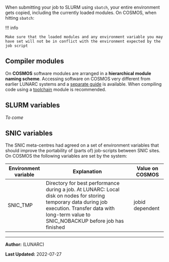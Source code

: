 When submitting your job to SLURM using `sbatch`, your entire environment gets copied, including the currently loaded modules. On COSMOS, when hitting `sbatch`:

!!! info

    Make sure that the loaded modules and any environment variable you may have set will not be in conflict with the environment expected by the job script

## Compiler modules

On **COSMOS** software modules are arranged in a **hierarchical module naming scheme**.  Accessing software on COSMOS very different from earlier LUNARC systems and a [separate guide](http://lunarc-documentation.readthedocs.org/en/latest/aurora_modules/) is available. When compiling code using a [toolchain](http://lunarc-documentation.readthedocs.org/en/latest/aurora_modules/#compiling-code-and-using-toolchains) module is recommended.


## SLURM variables

*To come*

## SNIC variables

The SNIC meta-centres had agreed on a set of environment variables that should improve the portability of (parts of) job-scripts between SNIC sites. On COSMOS the following variables are set by the system:

| Environment variable | Explanation | Value on COSMOS |
|----------------------|-------------|-----------------|
| SNIC_TMP | Directory for best performance during a job.  At LUNARC: Local disk on nodes for storing temporary data during job execution. Transfer data with long-term value to SNIC_NOBACKUP before job has finished |  jobid dependent |

---

**Author:**
(LUNARC)

**Last Updated:**
2022-07-27
